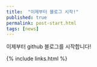 ```yaml
---
title:  "이제부터 블로그 시작!"
published: true
permalink: post-start.html
tags: [news]
---
```


이제부터 github 블로그를 시작합니다!

{% include links.html %}
